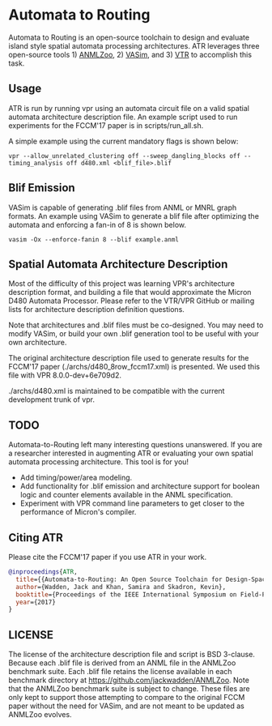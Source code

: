 # Automata to Routing
Automata to Routing is an open-source toolchain to design and evaluate island style spatial automata processing architectures. ATR leverages three open-source tools 1) [ANMLZoo](https://github.com/jackwadden/ANMLZoo), 2) [VASim](https://github.com/jackwadden/VASim), and 3) [VTR](https://github.com/verilog-to-routing/vtr-verilog-to-routing) to accomplish this task.

## Usage
ATR is run by running vpr using an automata circuit file on a valid spatial automata architecture description file. An example script used to run experiments for the FCCM'17 paper is in scripts/run_all.sh.

A simple example using the current mandatory flags is shown below:  

```
vpr --allow_unrelated_clustering off --sweep_dangling_blocks off --timing_analysis off d480.xml <blif_file>.blif
```

## Blif Emission
VASim is capable of generating .blif files from ANML or MNRL graph formats. An example using VASim to generate a blif file after optimizing the automata and enforcing a fan-in of 8 is shown below.  

```
vasim -Ox --enforce-fanin 8 --blif example.anml
```

## Spatial Automata Architecture Description
Most of the difficulty of this project was learning VPR's architecture description format, and building a file that would approximate the Micron D480 Automata Processor. Please refer to the VTR/VPR GitHub or mailing lists for architecture description definition questions.

Note that architectures and .blif files must be co-designed. You may need to modify VASim, or build your own .blif generation tool to be useful with your own architecture.

The original architecture description file used to generate results for the FCCM'17 paper (./archs/d480_8row_fccm17.xml) is presented. We used this file with VPR 8.0.0-dev+6e709d2.

./archs/d480.xml is maintained to be compatible with the current development trunk of vpr.

## TODO
Automata-to-Routing left many interesting questions unanswered. If you are a researcher interested in augmenting ATR or evaluating your own spatial automata processing architecture. This tool is for you!

- Add timing/power/area modeling.
- Add functionality for .blif emission and architecture support for boolean logic and counter elements available in the ANML specification.
- Experiment with VPR command line parameters to get closer to the performance of Micron's compiler.

## Citing ATR
Please cite the FCCM'17 paper if you use ATR in your work.

```bibtex
@inproceedings{ATR,  
  title={{Automata-to-Routing: An Open Source Toolchain for Design-Space Exploration of Spatial Automata Processing Architectures}},  
  author={Wadden, Jack and Khan, Samira and Skadron, Kevin},  
  booktitle={Proceedings of the IEEE International Symposium on Field-Programmable Custom Computing Machines (FCCM)},  
  year={2017}  
}
```

## LICENSE
The license of the architecture description file and script is BSD 3-clause. Because each .blif file is derived from an ANML file in the ANMLZoo benchmark suite. Each .blif file retains the license available in each benchmark directory at https://github.com/jackwadden/ANMLZoo. Note that the ANMLZoo benchmark suite is subject to change. These files are only kept to support those attempting to compare to the original FCCM paper without the need for VASim, and are not meant to be updated as ANMLZoo evolves.
